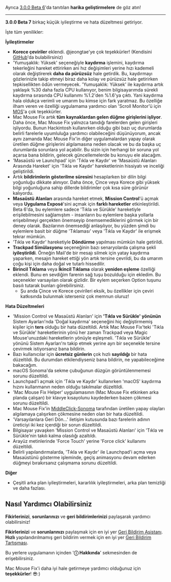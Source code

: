 Ayrıca [3.0.0 Beta 6](https://github.com/noah-nuebling/mac-mouse-fix/releases/tag/3.0.0-Beta-6)'da tanıtılan **harika geliştirmelere** de göz atın!


---

**3.0.0 Beta 7** birkaç küçük iyileştirme ve hata düzeltmesi getiriyor.

İşte tüm yenilikler:

**İyileştirmeler**

- **Korece çeviriler** eklendi. @jeongtae'ye çok teşekkürler! (Kendisini [GitHub](https://github.com/jeongtae)'da bulabilirsiniz)
- 'Yumuşaklık: Yüksek' seçeneğiyle **kaydırma** işlemini, kaydırma tekerleğini hareket ettirirken ani hız değişimleri yerine hızı kademeli olarak değiştirerek **daha da pürüzsüz** hale getirdik. Bu, kaydırmayı gözlerinizle takip etmeyi biraz daha kolay ve pürüzsüz hale getirirken tepkisellikten ödün vermeyecek. 'Yumuşaklık: Yüksek' ile kaydırma artık yaklaşık %30 daha fazla CPU kullanıyor, benim bilgisayarımda sürekli kaydırma sırasında CPU kullanımı %1.2'den %1.6'ya çıktı. Yani kaydırma hala oldukça verimli ve umarım bu kimse için fark yaratmaz. Bu özelliğe ilham veren ve özelliği uygulamama yardımcı olan 'Scroll Monitor'ü için [MOS](https://mos.caldis.me/)'a çok teşekkürler.
- Mac Mouse Fix artık **tüm kaynaklardan gelen düğme girişlerini işliyor**. Daha önce, Mac Mouse Fix yalnızca tanıdığı farelerden gelen girişleri işliyordu. Bunun Hackintosh kullanırken olduğu gibi bazı uç durumlarda belirli farelerle uyumluluğa yardımcı olabileceğini düşünüyorum, ancak aynı zamanda Mac Mouse Fix'in diğer uygulamalardan yapay olarak üretilen düğme girişlerini algılamasına neden olacak ve bu da başka uç durumlarda sorunlara yol açabilir. Bu sizin için herhangi bir soruna yol açarsa bana bildirin, gelecek güncellemelerde bu konuyu ele alacağım.
- 'Masaüstü ve Launchpad' için 'Tıkla ve Kaydır' ve 'Masaüstü Alanları Arasında Hareket' için 'Tıkla ve Kaydır' hareketlerinin hissiyatı ve inceliği geliştirildi.
- Artık **bildirimlerin gösterilme süresini** hesaplarken bir dilin bilgi yoğunluğu dikkate alınıyor. Daha önce, Çince veya Korece gibi yüksek bilgi yoğunluğuna sahip dillerde bildirimler çok kısa süre görünür kalıyordu.
- **Masaüstü Alanları** arasında hareket etmek, **Mission Control**'ü açmak veya **Uygulama Exposé**'sini açmak için **farklı hareketler** etkinleştirildi. Beta 6'da, bu eylemlere sadece 'Tıkla ve Sürükle' hareketiyle erişilebilmesini sağlamıştım - insanların bu eylemlere başka yollarla erişebilmeyi gerçekten önemseyip önemsemediklerini görmek için bir deney olarak. Bazılarının önemsediği anlaşılıyor, bu yüzden şimdi bu eylemlere basit bir düğme 'Tıklaması' veya 'Tıkla ve Kaydır' ile erişmek tekrar mümkün.
- 'Tıkla ve Kaydır' hareketiyle **Döndürme** yapılması mümkün hale getirildi.
- **Trackpad Simülasyonu** seçeneğinin bazı senaryolarda çalışma şekli **iyileştirildi**. Örneğin Mail'de bir mesajı silmek için yatay kaydırma yaparken, mesajın hareket ettiği yön artık tersine çevrildi, bu da umarım çoğu kişi için daha doğal ve tutarlı hissedilir.
- **Birincil Tıklama** veya **İkincil Tıklama** olarak **yeniden eşleme** özelliği eklendi. Bunu en sevdiğim farenin sağ tuşu bozulduğu için ekledim. Bu seçenekler varsayılan olarak gizlidir. Bir eylem seçerken Option tuşunu basılı tutarak bunları görebilirsiniz.
  - Şu anda Çince ve Korece çevirileri eksik, bu özellikler için çeviri katkısında bulunmak isterseniz çok memnun oluruz!

**Hata Düzeltmeleri**

- 'Mission Control ve Masaüstü Alanları' için **'Tıkla ve Sürükle' yönünün** Sistem Ayarları'nda 'Doğal kaydırma' seçeneğini hiç değiştirmemiş kişiler için **ters** olduğu bir hata düzeltildi. Artık Mac Mouse Fix'teki 'Tıkla ve Sürükle' hareketlerinin yönü her zaman Trackpad veya Magic Mouse'unuzdaki hareketlerin yönüyle eşleşmeli. 'Tıkla ve Sürükle' yönünü Sistem Ayarları'nı takip etmek yerine ayrı bir seçenekle tersine çevirmek istiyorsanız bana bildirin.
- Bazı kullanıcılar için **ücretsiz günlerin** çok hızlı **sayıldığı** bir hata düzeltildi. Bu durumdan etkilendiyseniz bana bildirin, ne yapabileceğime bakacağım.
- macOS Sonoma'da sekme çubuğunun düzgün görüntülenmemesi sorunu düzeltildi.
- Launchpad'i açmak için 'Tıkla ve Kaydır' kullanırken 'macOS' kaydırma hızını kullanmanın neden olduğu takılmalar düzeltildi.
- 'Mac Mouse Fix Helper' uygulamasının (Mac Mouse Fix etkinken arka planda çalışan) bir klavye kısayolunu kaydederken bazen çökmesi sorunu düzeltildi.
- Mac Mouse Fix'in [MiddleClick-Sonoma](https://github.com/artginzburg/MiddleClick-Sonoma) tarafından üretilen yapay olayları algılamaya çalışırken çökmesine neden olan bir hata düzeltildi.
- 'Varsayılanlara Geri Dön...' iletişim kutusunda bazı farelerin adının üreticiyi iki kez içerdiği bir sorun düzeltildi.
- Bilgisayar yavaşken 'Mission Control ve Masaüstü Alanları' için 'Tıkla ve Sürükle'nin takılı kalma olasılığı azaltıldı.
- Arayüz metinlerinde 'Force Touch' yerine 'Force click' kullanımı düzeltildi.
- Belirli yapılandırmalarda, 'Tıkla ve Kaydır' ile Launchpad'i açma veya Masaüstünü gösterme işleminde, geçiş animasyonu devam ederken düğmeyi bırakırsanız çalışmama sorunu düzeltildi.

**Diğer**

- Çeşitli arka plan iyileştirmeleri, kararlılık iyileştirmeleri, arka plan temizliği ve daha fazlası.

## Nasıl Yardımcı Olabilirsiniz

**Fikirlerinizi**, **sorunlarınızı** ve **geri bildirimlerinizi** paylaşarak yardımcı olabilirsiniz!

**Fikirlerinizi** ve **sorunlarınızı** paylaşmak için en iyi yer [Geri Bildirim Asistanı](https://noah-nuebling.github.io/mac-mouse-fix-feedback-assistant/?type=bug-report).
**Hızlı** yapılandırılmamış geri bildirim vermek için en iyi yer [Geri Bildirim Tartışması](https://github.com/noah-nuebling/mac-mouse-fix/discussions/366).

Bu yerlere uygulamanın içinden '**ⓘ Hakkında**' sekmesinden de erişebilirsiniz.

Mac Mouse Fix'i daha iyi hale getirmeye yardımcı olduğunuz için **teşekkürler**! 😎:)